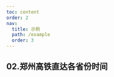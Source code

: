 ```yaml
---
toc: content
order: 2
nav:
  title: 示例
  path: /example
  order: 3
---
```


## 02.郑州高铁直达各省份时间

<code src= './highspeed_time/index.tsx'>
